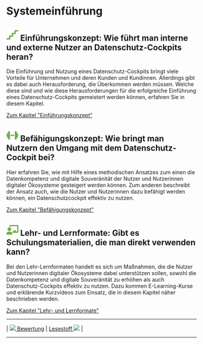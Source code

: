# Systemeinführung

## **![](../assets/images/stairs.svg) Einführungskonzept:** Wie führt man interne und externe Nutzer an Datenschutz-Cockpits heran?

Die Einführung und Nutzung eines Datenschutz-Cockpits bringt viele Vorteile für Unternehmen und deren Kunden und Kundinnen. Allerdings gibt es dabei auch Herausforderung, die Überkommen werden müssen. Welche diese sind und wie diese Herausforderungen für die erfolgreiche Einführung eines Datenschutz-Cockpits gemeistert werden können, erfahren Sie in diesem Kapitel.

[Zum Kapitel "Einführungskonzept"](<Einführungskonzept>)

## **![](../assets/images/dumbbell.svg) Befähigungskonzept:** Wie bringt man Nutzern den Umgang mit dem Datenschutz-Cockpit bei?

Hier erfahren Sie, wie mit Hilfe eines methodischen Ansatzes zum einen die Datenkompetenz und digitale Souveränität der Nutzer und Nutzerinnen digitaler Ökosysteme gesteigert werden können. Zum anderen beschreibt der Ansatz auch, wie die Nutzer und Nutzerinnen dazu befähigt werden können, ein Datenschutzcockpit effektiv zu nutzen.

[Zum Kapitel "Befähigungskonzept"](<Befähigungskonzept>)

## **![](../assets/images/teacher.svg) Lehr- und Lernformate:** Gibt es Schulungsmaterialien, die man direkt verwenden kann?

Bei den Lehr-Lernformaten handelt es sich um Maßnahmen, die die Nutzer und Nutzerinnen digitaler Ökosysteme dabei unterstützen sollen, sowohl die Datenkompetenz und digitale Souveränität zu erhöhen als auch Datenschutz-Cockpits effektiv zu nutzen. Dazu kommen E-Learning-Kurse und erklärende Kurzvideos zum Einsatz, die in diesem Kapitel näher beschrieben werden.

[Zum Kapitel "Lehr- und Lernformate"](<Lehr- und Lernformate>)

****

| [![](/Daccord/assets/images/backward-solid.svg) Bewertung](../Bewertung) | [Lesestoff ![](/Daccord/assets/images/forward-solid.svg)](../Lesestoff) |

****
